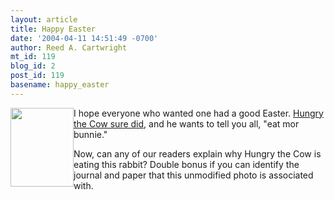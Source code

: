 ```yaml
---
layout: article
title: Happy Easter
date: '2004-04-11 14:51:49 -0700'
author: Reed A. Cartwright
mt_id: 119
blog_id: 2
post_id: 119
basename: happy_easter
---
```

<a href="http://www.pandasthumb.org/archives/images/hungry_the_cow.JPG"><img src="http://pandasthumb.org/archives/images/hungry_the_cow-thumb.JPG" alt="" width="101" height="126" style="float:left;" /></a>

I hope everyone who wanted one had a good Easter.  [Hungry the Cow sure did](http://pandasthumb.org/archives/images/hungry_the_cow.JPG), and he wants to tell you all, "eat mor bunnie."

Now, can any of our readers explain why Hungry the Cow is eating this rabbit?  Double bonus if you can identify the journal and paper that this unmodified photo is associated with.
